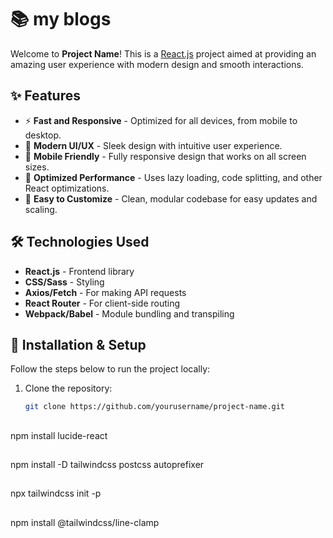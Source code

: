 # 📚 my blogs

Welcome to **Project Name**! This is a [React.js](https://reactjs.org/) project aimed at providing an amazing user experience with modern design and smooth interactions.

## ✨ Features

- ⚡ **Fast and Responsive** - Optimized for all devices, from mobile to desktop.
- 🎨 **Modern UI/UX** - Sleek design with intuitive user experience.
- 📱 **Mobile Friendly** - Fully responsive design that works on all screen sizes.
- 🚀 **Optimized Performance** - Uses lazy loading, code splitting, and other React optimizations.
- 🔧 **Easy to Customize** - Clean, modular codebase for easy updates and scaling.

## 🛠️ Technologies Used

- **React.js** - Frontend library
- **CSS/Sass** - Styling
- **Axios/Fetch** - For making API requests
- **React Router** - For client-side routing
- **Webpack/Babel** - Module bundling and transpiling

## 🔧 Installation & Setup

Follow the steps below to run the project locally:

1. Clone the repository:
   ```bash
   git clone https://github.com/yourusername/project-name.git

##
npm install lucide-react
##
npm install -D tailwindcss postcss autoprefixer
##
npx tailwindcss init -p
##
npm install @tailwindcss/line-clamp
##
